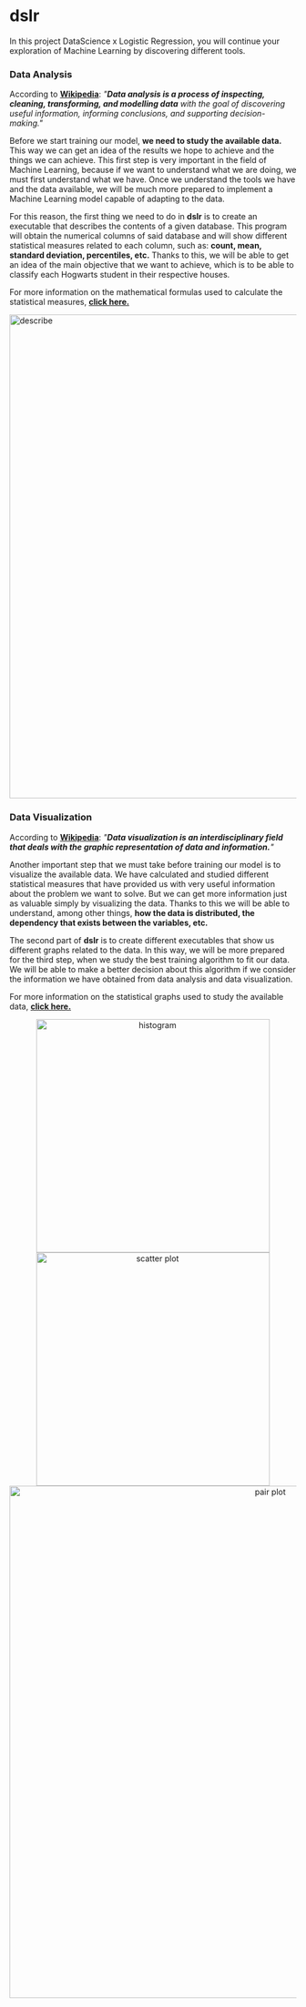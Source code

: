 # dslr
In this project DataScience x Logistic Regression, you will continue your exploration of Machine Learning by discovering different tools.

### Data Analysis
According to **[Wikipedia](https://en.wikipedia.org/wiki/Data_analysis)**: *"**Data analysis is a process of inspecting, cleaning, transforming, and modelling data** with the goal of discovering useful information, informing conclusions, and supporting decision-making."*<br>

Before we start training our model, **we need to study the available data.** This way we can get an idea of the results we hope to achieve and the things we can achieve. This first step is very important in the field of Machine Learning, because if we want to understand what we are doing, we must first understand what we have. Once we understand the tools we have and the data available, we will be much more prepared to implement a Machine Learning model capable of adapting to the data.<br>

For this reason, the first thing we need to do in **dslr** is to create an executable that describes the contents of a given database. This program will obtain the numerical columns of said database and will show different statistical measures related to each column, such as: **count, mean, standard deviation, percentiles, etc.** Thanks to this, we will be able to get an idea of the main objective that we want to achieve, which is to be able to classify each Hogwarts student in their respective houses.<br>

For more information on the mathematical formulas used to calculate the statistical measures, **[click here.](https://github.com/pgomez-a/dslr/tree/main/data_analysis)**

<img align="center" width="850" alt="describe" src="https://user-images.githubusercontent.com/74931024/175771479-19242b23-9558-4170-82ca-8eab7d6c2240.png">

### Data Visualization
According to **[Wikipedia](https://en.wikipedia.org/wiki/Data_and_information_visualization)**: *"**Data visualization is an interdisciplinary field that deals with the graphic representation of data and information.**"*

Another important step that we must take before training our model is to visualize the available data. We have calculated and studied different statistical measures that have provided us with very useful information about the problem we want to solve. But we can get more information just as valuable simply by visualizing the data. Thanks to this we will be able to understand, among other things, **how the data is distributed, the dependency that exists between the variables, etc.**<br>

The second part of **dslr** is to create different executables that show us different graphs related to the data. In this way, we will be more prepared for the third step, when we study the best training algorithm to fit our data. We will be able to make a better decision about this algorithm if we consider the information we have obtained from data analysis and data visualization.<br>

For more information on the statistical graphs used to study the available data, **[click here.](https://github.com/pgomez-a/dslr/tree/main/data_visualization)**

<div align="center">
<img width="410" alt="histogram" src="https://user-images.githubusercontent.com/74931024/174310059-afee3390-35db-4015-bf0c-2535967da865.png">
<img width="410" alt="scatter plot" src="https://user-images.githubusercontent.com/74931024/174310127-6d693c4a-5cc6-4d85-a851-860e4736f235.png">
<img width="900" alt="pair plot" src="https://user-images.githubusercontent.com/74931024/174330795-8aa7e669-f0c4-4fcb-8c2b-897726527baf.png">
</div>
